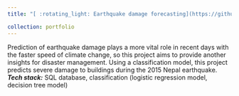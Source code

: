 ```yaml
---
title: "[ :rotating_light: Earthquake damage forecasting](https://github.com/hdlinhnguyen/Earthquake-damage-prediction)"

collection: portfolio
---
```


Prediction of earthquake damage plays a more vital role in recent days with the faster speed of climate change, so this project aims to provide another insights for disaster management. Using a classification model, this project predicts severe damage to buildings during the 2015 Nepal earthquake. <br> ***Tech stack:*** SQL database, classification (logistic regression model, decision tree model)
